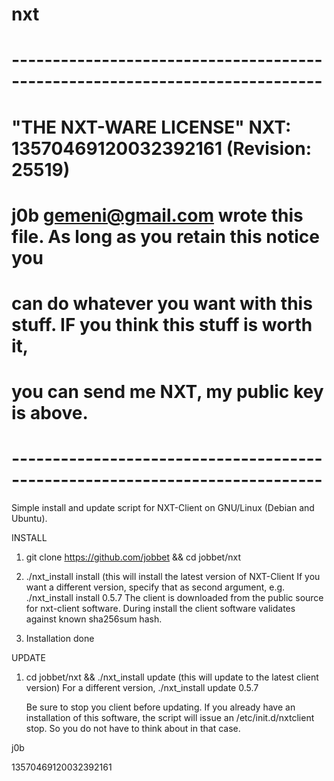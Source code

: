 nxt
===

#  ----------------------------------------------------------------------------
#  "THE NXT-WARE LICENSE" NXT: 13570469120032392161 (Revision: 25519)
#  j0b <gemeni@gmail.com> wrote this file. As long as you retain this notice you
#  can do whatever you want with this stuff. IF you think this stuff is worth it, 
#  you can send me NXT, my public key is above.
#  ----------------------------------------------------------------------------



Simple install and update script for NXT-Client on GNU/Linux (Debian and Ubuntu).

INSTALL

1. git clone https://github.com/jobbet && cd jobbet/nxt

2. ./nxt_install install (this will install the latest version of NXT-Client
   If you want a different version, specify that as second argument, e.g.
   ./nxt_install install 0.5.7
   The client is downloaded from the public source for nxt-client software.
   During install the client software validates against known sha256sum hash.

3. Installation done

UPDATE

1. cd jobbet/nxt && ./nxt_install update (this will update to the latest client version)
   For a different version, ./nxt_install update 0.5.7

   Be sure to stop you client before updating. If you already have an installation of this software,
   the script will issue an /etc/init.d/nxtclient stop. So you do not have to think about in that case.



j0b

13570469120032392161
